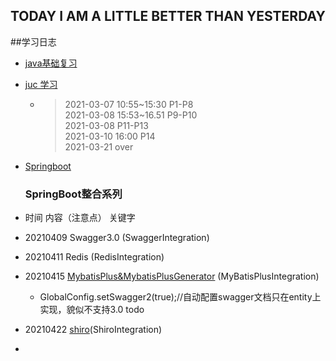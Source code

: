 ## TODAY I AM A LITTLE BETTER THAN YESTERDAY
##学习日志
- [java基础复习](https://github.com/Trevis7619/windGone)  
- [juc 学习](https://www.bilibili.com/video/BV1B7411L7tE)  
  - > 2021-03-07 10:55~15:30 P1-P8    
  2021-03-08 15:53~16.51 P9-P10  
  2021-03-08             P11-P13  
  2021-03-10 16:00       P14  
  2021-03-21 over  

- [Springboot]()
  
  ### SpringBoot整合系列
- 时间      内容（注意点）            关键字    
- 20210409 Swagger3.0 (SwaggerIntegration)
- 20210411 Redis (RedisIntegration) 
- 20210415 [MybatisPlus&MybatisPlusGenerator](https://www.cnblogs.com/chenyanbin/p/mybatis-plus.html) (MyBatisPlusIntegration) 
  - GlobalConfig.setSwagger2(true);//自动配置swagger文档只在entity上实现，貌似不支持3.0 todo
- 20210422 [shiro](juejin.cn/post/6844903887871148039)(ShiroIntegration)
- 
  
